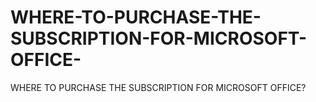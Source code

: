 # WHERE-TO-PURCHASE-THE-SUBSCRIPTION-FOR-MICROSOFT-OFFICE-
WHERE TO PURCHASE THE SUBSCRIPTION FOR MICROSOFT OFFICE?
